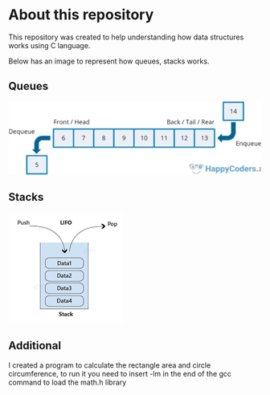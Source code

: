 # About this repository

This repository was created to help understanding how data structures works using C language.

Below has an image to represent how queues, stacks works.

## Queues

<img src="./queues.png" />

## Stacks

<img src="./stack.png" />

## Additional

I created a program to calculate the rectangle area and circle circumference,
to run it you need to insert -lm in the end of the gcc command to load the
math.h library
